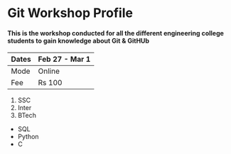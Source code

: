 # Git Workshop Profile 

#### This is the workshop conducted for all the different engineering college students to gain knowledge about Git & GitHUb

|Dates|Feb 27 - Mar 1|
|-----|---------|
|Mode|Online|
|Fee|Rs 100|

1. SSC
2. Inter
3. BTech

- SQL
- Python
- C
